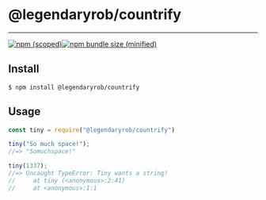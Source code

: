 # @legendaryrob/countrify
---

[![npm (scoped)](https://img.shields.io/npm/v/@legendaryrob/countrify.svg)](https://github.com/Ruberto/countrify)[![npm bundle size (minified)](https://img.shields.io/bundlephobia/min/@legendaryrob/countrify.svg)](https://github.com/Ruberto/countrify)

## Install
`$ npm install @legendaryrob/countrify`

## Usage
```javascript
const tiny = require("@legendaryrob/countrify")

tiny("So much space!");
//=> "Somuchspace!"

tiny(1337);
//=> Uncaught TypeError: Tiny wants a string!
//     at tiny (<anonymous>:2:41)
//     at <anonymous>:1:1
```